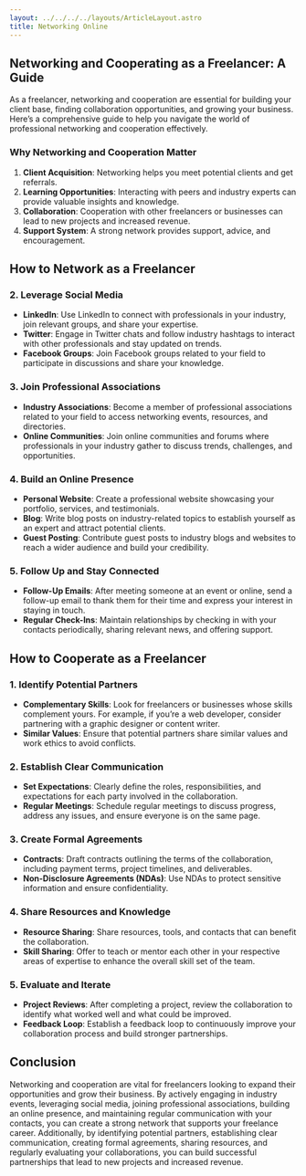 ```yaml
---
layout: ../../../../layouts/ArticleLayout.astro
title: Networking Online
---
```


## Networking and Cooperating as a Freelancer: A Guide

As a freelancer, networking and cooperation are essential for building your client base, finding collaboration opportunities, and growing your business. Here’s a comprehensive guide to help you navigate the world of professional networking and cooperation effectively.

### Why Networking and Cooperation Matter

1. **Client Acquisition**: Networking helps you meet potential clients and get referrals.
2. **Learning Opportunities**: Interacting with peers and industry experts can provide valuable insights and knowledge.
3. **Collaboration**: Cooperation with other freelancers or businesses can lead to new projects and increased revenue.
4. **Support System**: A strong network provides support, advice, and encouragement.

## How to Network as a Freelancer


### 2. Leverage Social Media
- **LinkedIn**: Use LinkedIn to connect with professionals in your industry, join relevant groups, and share your expertise.
- **Twitter**: Engage in Twitter chats and follow industry hashtags to interact with other professionals and stay updated on trends.
- **Facebook Groups**: Join Facebook groups related to your field to participate in discussions and share your knowledge.

### 3. Join Professional Associations
- **Industry Associations**: Become a member of professional associations related to your field to access networking events, resources, and directories.
- **Online Communities**: Join online communities and forums where professionals in your industry gather to discuss trends, challenges, and opportunities.

### 4. Build an Online Presence
- **Personal Website**: Create a professional website showcasing your portfolio, services, and testimonials.
- **Blog**: Write blog posts on industry-related topics to establish yourself as an expert and attract potential clients.
- **Guest Posting**: Contribute guest posts to industry blogs and websites to reach a wider audience and build your credibility.

### 5. Follow Up and Stay Connected
- **Follow-Up Emails**: After meeting someone at an event or online, send a follow-up email to thank them for their time and express your interest in staying in touch.
- **Regular Check-Ins**: Maintain relationships by checking in with your contacts periodically, sharing relevant news, and offering support.

## How to Cooperate as a Freelancer

### 1. Identify Potential Partners
- **Complementary Skills**: Look for freelancers or businesses whose skills complement yours. For example, if you’re a web developer, consider partnering with a graphic designer or content writer.
- **Similar Values**: Ensure that potential partners share similar values and work ethics to avoid conflicts.

### 2. Establish Clear Communication
- **Set Expectations**: Clearly define the roles, responsibilities, and expectations for each party involved in the collaboration.
- **Regular Meetings**: Schedule regular meetings to discuss progress, address any issues, and ensure everyone is on the same page.

### 3. Create Formal Agreements
- **Contracts**: Draft contracts outlining the terms of the collaboration, including payment terms, project timelines, and deliverables.
- **Non-Disclosure Agreements (NDAs)**: Use NDAs to protect sensitive information and ensure confidentiality.

### 4. Share Resources and Knowledge
- **Resource Sharing**: Share resources, tools, and contacts that can benefit the collaboration.
- **Skill Sharing**: Offer to teach or mentor each other in your respective areas of expertise to enhance the overall skill set of the team.

### 5. Evaluate and Iterate
- **Project Reviews**: After completing a project, review the collaboration to identify what worked well and what could be improved.
- **Feedback Loop**: Establish a feedback loop to continuously improve your collaboration process and build stronger partnerships.

## Conclusion

Networking and cooperation are vital for freelancers looking to expand their opportunities and grow their business. By actively engaging in industry events, leveraging social media, joining professional associations, building an online presence, and maintaining regular communication with your contacts, you can create a strong network that supports your freelance career. Additionally, by identifying potential partners, establishing clear communication, creating formal agreements, sharing resources, and regularly evaluating your collaborations, you can build successful partnerships that lead to new projects and increased revenue.